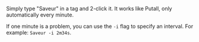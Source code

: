 Simply type "Saveur" in a tag and 2-click it. It works like Putall, only automatically every minute.

If one minute is a problem, you can use the `-i` flag to specify an interval. For example: `Saveur -i 2m34s`.
	
